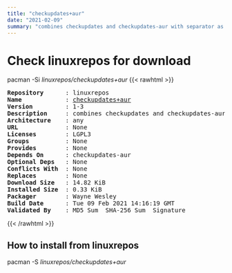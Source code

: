 ```yaml
---
title: "checkupdates+aur"
date: "2021-02-09"
summary: "combines checkupdates and checkupdates-aur with separator as argument"
---
```


# Check linuxrepos for download

pacman -Si *linuxrepos/checkupdates+aur*
{{< rawhtml >}}
<pre class="highlight">
<b>Repository</b>      : linuxrepos
<b>Name</b>            : <a href="../../static/x86_64/checkupdates+aur-1-3-any.pkg.tar.zst">checkupdates+aur</a>
<b>Version</b>         : 1-3
<b>Description</b>     : combines checkupdates and checkupdates-aur with separator as argument
<b>Architecture</b>    : any
<b>URL</b>             : None
<b>Licenses</b>        : LGPL3
<b>Groups</b>          : None
<b>Provides</b>        : None
<b>Depends On</b>      : checkupdates-aur
<b>Optional Deps</b>   : None
<b>Conflicts With</b>  : None
<b>Replaces</b>        : None
<b>Download Size</b>   : 14.82 KiB
<b>Installed Size</b>  : 0.33 KiB
<b>Packager</b>        : Wayne Wesley <wayne6324@gmail.com>
<b>Build Date</b>      : Tue 09 Feb 2021 14:16:19 GMT
<b>Validated By</b>    : MD5 Sum  SHA-256 Sum  Signature
</pre>
{{< /rawhtml >}}
## How to install from linuxrepos

pacman -S *linuxrepos/checkupdates+aur*
